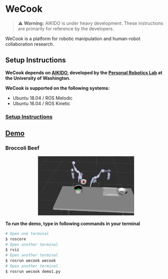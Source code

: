 # WeCook

> :warning: **Warning:** AIKIDO is under heavy development. These instructions are
> primarily for reference by the developers.

WeCook is a platform for robotic manipulation 
and human-robot collaboration research.

## Setup Instructions
**WeCook depends on [AIKIDO](https://github.com/personalrobotics/aikido), developed by the [Personal Robotics Lab](https://personalrobotics.cs.washington.edu/) at the University of Washington.** 

**WeCook is supported on the following systems:**
- Ubuntu 18.04 / ROS Melodic
- Ubuntu 16.04 / ROS Kinetic

### [Setup Instructions](docs/instructions.md)

## [Demo](#demo)
### Broccoli Beef
<p align="center">
<img src="https://github.com/icaros-usc/wecook/blob/master/docs/demo0.png" width="300">
</p>

**To run the demo, type in following commands in your terminal**

```bash
# Open one terminal
$ roscore
# Open another terminal
$ rviz
# Open another terminal
$ rosrun wecook wecook
# Open another terminal
$ rosrun wecook demo1.py
```



